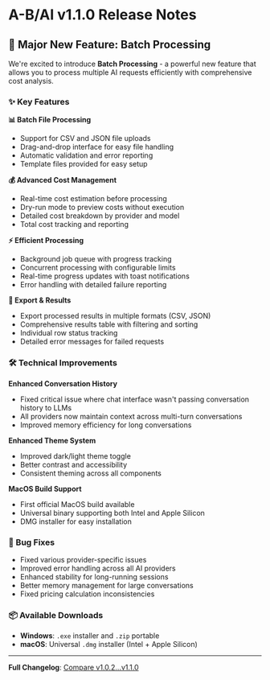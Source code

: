 # A-B/AI v1.1.0 Release Notes

## 🚀 Major New Feature: Batch Processing

We're excited to introduce **Batch Processing** - a powerful new feature that allows you to process multiple AI requests efficiently with comprehensive cost analysis.

### ✨ Key Features

**📊 Batch File Processing**

- Support for CSV and JSON file uploads
- Drag-and-drop interface for easy file handling
- Automatic validation and error reporting
- Template files provided for easy setup

**💰 Advanced Cost Management**

- Real-time cost estimation before processing
- Dry-run mode to preview costs without execution
- Detailed cost breakdown by provider and model
- Total cost tracking and reporting

**⚡ Efficient Processing**

- Background job queue with progress tracking
- Concurrent processing with configurable limits
- Real-time progress updates with toast notifications
- Error handling with detailed failure reporting

**📁 Export & Results**

- Export processed results in multiple formats (CSV, JSON)
- Comprehensive results table with filtering and sorting
- Individual row status tracking
- Detailed error messages for failed requests

### 🛠️ Technical Improvements

**Enhanced Conversation History**

- Fixed critical issue where chat interface wasn't passing conversation history to LLMs
- All providers now maintain context across multi-turn conversations
- Improved memory efficiency for long conversations

**Enhanced Theme System**

- Improved dark/light theme toggle
- Better contrast and accessibility
- Consistent theming across all components

**MacOS Build Support**

- First official MacOS build available
- Universal binary supporting both Intel and Apple Silicon
- DMG installer for easy installation

### 🐛 Bug Fixes

- Fixed various provider-specific issues
- Improved error handling across all AI providers
- Enhanced stability for long-running sessions
- Better memory management for large conversations
- Fixed pricing calculation inconsistencies

### 📦 Available Downloads

- **Windows**: `.exe` installer and `.zip` portable
- **macOS**: Universal `.dmg` installer (Intel + Apple Silicon)

---

**Full Changelog**: [Compare v1.0.2...v1.1.0](https://github.com/skylordafk/A-B-AI/compare/v1.0.2...v1.1.0)

